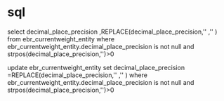 # sql

select decimal_place_precision ,REPLACE(decimal_place_precision,'\' ,'' )   from  ebr_currentweight_entity  where ebr_currentweight_entity.decimal_place_precision  is not null  and strpos(decimal_place_precision,'\')>0

update ebr_currentweight_entity set decimal_place_precision =REPLACE(decimal_place_precision,'\' ,'' )
where ebr_currentweight_entity.decimal_place_precision  is not null  and strpos(decimal_place_precision,'\')>0
